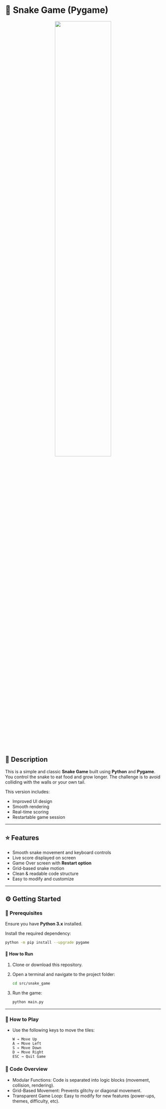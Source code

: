 # 🐍 Snake Game (Pygame)

<p align="center">
<img src="https://github.com/ndleah/python-mini-project/blob/main/IMG/Snake_game.png" width=60%>
</p>

## 📝 Description
This is a simple and classic **Snake Game** built using **Python** and **Pygame**.  
You control the snake to eat food and grow longer. The challenge is to avoid colliding with the walls or your own tail.

This version includes:
- Improved UI design
- Smooth rendering
- Real-time scoring
- Restartable game session

---

## ⭐ Features
- Smooth snake movement and keyboard controls
- Live score displayed on screen
- Game Over screen with **Restart option**
- Grid-based snake motion
- Clean & readable code structure
- Easy to modify and customize

---

## ⚙️ Getting Started

### 🧠 Prerequisites
Ensure you have **Python 3.x** installed.

Install the required dependency:
```bash
python -m pip install --upgrade pygame
```

#### 🚀 How to Run

1. Clone or download this repository.
2. Open a terminal and navigate to the project folder:

   ```bash
   cd src/snake_game
   ```

3. Run the game:

   ```bash
   python main.py
   ```
---

### 🎯 How to Play

- Use the following keys to move the tiles:

  ```
  W → Move Up
  A → Move Left
  S → Move Down
  D → Move Right
  ESC → Quit Game
  ```

### 🧩 Code Overview

* Modular Functions: Code is separated into logic blocks (movement, collision, rendering).
* Grid-Based Movement: Prevents glitchy or diagonal movement.
* Transparent Game Loop: Easy to modify for new features (power-ups, themes, difficulty, etc).